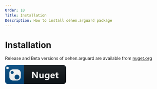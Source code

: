 ```yaml
---
Order: 10
Title: Installation
Description: How to install oehen.arguard package
---
```


# Installation

Release and Beta versions of oehen.arguard are available from [nuget.org](https://www.nuget.org/packages/oehen.arguard)

[![nuget](nuget_button.png "nuget")](https://www.nuget.org/packages/oehen.arguard)
